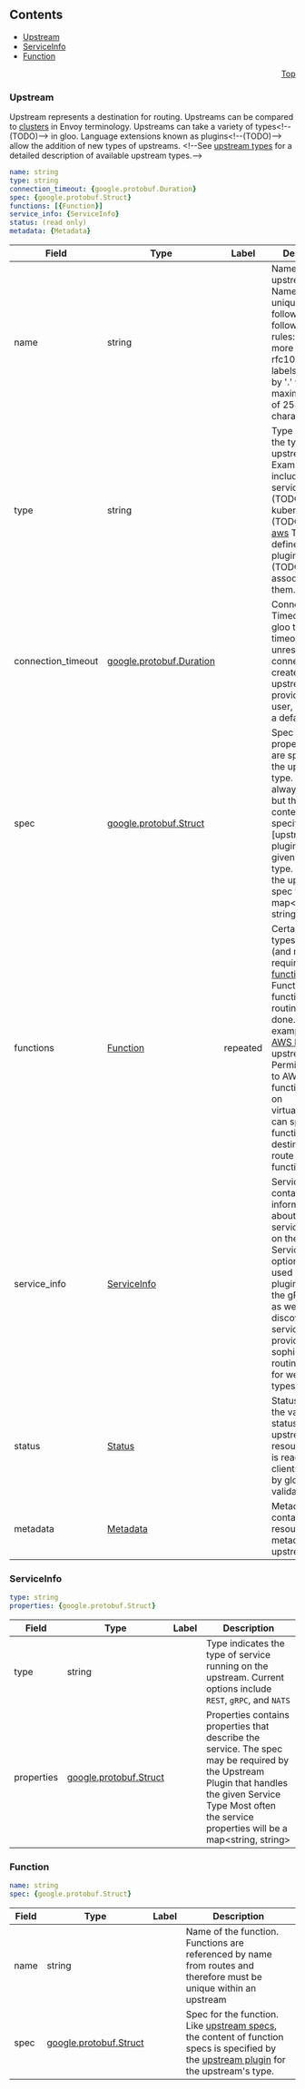 <a name="top"></a>

## Contents
  - [Upstream](#gloo.api.v1.Upstream)
  - [ServiceInfo](#gloo.api.v1.ServiceInfo)
  - [Function](#gloo.api.v1.Function)



<a name="upstream"></a>
<p align="right"><a href="#top">Top</a></p>




<a name="gloo.api.v1.Upstream"></a>

### Upstream
Upstream represents a destination for routing. Upstreams can be compared to
[clusters](https://www.envoyproxy.io/docs/envoy/latest/api-v1/cluster_manager/cluster.html?highlight=cluster) in Envoy terminology.
Upstreams can take a variety of types&lt;!--(TODO)--&gt; in gloo. Language extensions known as plugins&lt;!--(TODO)--&gt; allow the addition of new
types of upstreams. &lt;!--See [upstream types](TODO) for a detailed description of available upstream types.--&gt;


```yaml
name: string
type: string
connection_timeout: {google.protobuf.Duration}
spec: {google.protobuf.Struct}
functions: [{Function}]
service_info: {ServiceInfo}
status: (read only)
metadata: {Metadata}

```
| Field | Type | Label | Description |
| ----- | ---- | ----- | ----------- |
| name | string |  | Name of the upstream. Names must be unique and follow the following syntax rules: One or more lowercase rfc1035/rfc1123 labels separated by &#39;.&#39; with a maximum length of 253 characters. |
| type | string |  | Type indicates the type of the upstream. Examples include service&lt;!--(TODO)--&gt;, kubernetes&lt;!--(TODO)--&gt;, and [aws](../plugins/aws.md) Types are defined by the plugin&lt;!--(TODO)--&gt; associated with them. |
| connection_timeout | [google.protobuf.Duration](https://developers.google.com/protocol-buffers/docs/reference/csharp/class/google/protobuf/well-known-types/duration) |  | Connection Timeout tells gloo to set a timeout for unresponsive connections created to this upstream. If not provided by the user, it will set to a default value |
| spec | [google.protobuf.Struct](https://developers.google.com/protocol-buffers/docs/reference/csharp/class/google/protobuf/well-known-types/struct) |  | Spec contains properties that are specific to the upstream type. The spec is always required, but the expected content is specified by the [upstream plugin] for the given upstream type. Most often the upstream spec will be a map&lt;string, string&gt; |
| functions | [Function](upstream.md#gloo.api.v1.Function) | repeated | Certain upstream types support (and may require) [functions](../introduction/concepts.md#Functions). Functions allow function-level routing to be done. For example, the [AWS lambda](../plugins/aws.md) upstream type Permits routing to AWS lambda function]. [routes](virtualservice.md#Route) on virtualservices can specify function destinations to route to specific functions. |
| service_info | [ServiceInfo](upstream.md#gloo.api.v1.ServiceInfo) |  | Service Info contains information about the service running on the upstream Service Info is optional, but is used by certain plugins (such as the gRPC plugin) as well as discovery services to provide sophistocated routing features for well-known types of services |
| status | [Status](status.md#gloo.api.v1.Status) |  | Status indicates the validation status of the upstream resource. Status is read-only by clients, and set by gloo during validation |
| metadata | [Metadata](metadata.md#gloo.api.v1.Metadata) |  | Metadata contains the resource metadata for the upstream |






<a name="gloo.api.v1.ServiceInfo"></a>

### ServiceInfo



```yaml
type: string
properties: {google.protobuf.Struct}

```
| Field | Type | Label | Description |
| ----- | ---- | ----- | ----------- |
| type | string |  | Type indicates the type of service running on the upstream. Current options include `REST`, `gRPC`, and `NATS` |
| properties | [google.protobuf.Struct](https://developers.google.com/protocol-buffers/docs/reference/csharp/class/google/protobuf/well-known-types/struct) |  | Properties contains properties that describe the service. The spec may be required by the Upstream Plugin that handles the given Service Type Most often the service properties will be a map&lt;string, string&gt; |






<a name="gloo.api.v1.Function"></a>

### Function



```yaml
name: string
spec: {google.protobuf.Struct}

```
| Field | Type | Label | Description |
| ----- | ---- | ----- | ----------- |
| name | string |  | Name of the function. Functions are referenced by name from routes and therefore must be unique within an upstream |
| spec | [google.protobuf.Struct](https://developers.google.com/protocol-buffers/docs/reference/csharp/class/google/protobuf/well-known-types/struct) |  | Spec for the function. Like [upstream specs](TODO), the content of function specs is specified by the [upstream plugin](TODO) for the upstream&#39;s type. |





 

 

 

